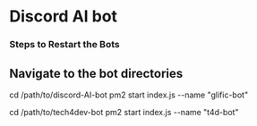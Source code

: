 # Discord AI bot

### Steps to Restart the Bots

## Navigate to the bot directories

cd /path/to/discord-AI-bot
pm2 start index.js --name "glific-bot"

cd /path/to/tech4dev-bot
pm2 start index.js --name "t4d-bot"

